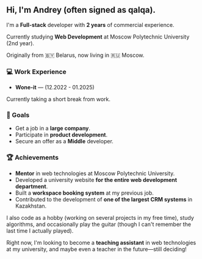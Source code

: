 ## Hi, I'm **Andrey** (often signed as **qalqa**).

I'm a **Full-stack** developer with **2 years** of commercial experience.

Currently studying **Web Development** at Moscow Polytechnic University (2nd year).

Originally from 🇧🇾 Belarus, now living in 🇷🇺 Moscow.

### 💻 Work Experience

- **Wone-it** — (12.2022 - 01.2025)

Currently taking a short break from work.

### 🎯 Goals

- Get a job in a **large company**.
- Participate in **product development**.
- Secure an offer as a **Middle** developer.

### 🏆 Achievements

- **Mentor** in web technologies at Moscow Polytechnic University.
- Developed a university website **for the entire web development department**.
- Built a **workspace booking system** at my previous job.
- Contributed to the development of **one of the largest CRM systems** in Kazakhstan.

I also code as a hobby (working on several projects in my free time), study algorithms, and occasionally play the guitar (though I can't remember the last time I actually played).

Right now, I'm looking to become a **teaching assistant** in web technologies at my university, and maybe even a teacher in the future—still deciding!
